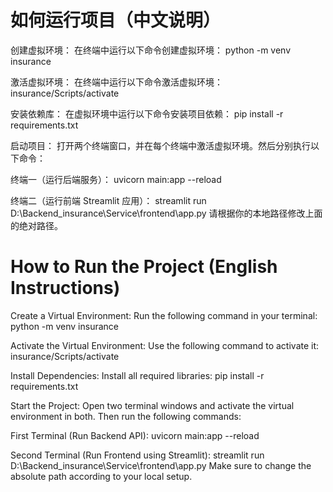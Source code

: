 # 如何运行项目（中文说明）
创建虚拟环境：
在终端中运行以下命令创建虚拟环境：
python -m venv insurance

激活虚拟环境：
在终端中运行以下命令激活虚拟环境：
insurance/Scripts/activate

安装依赖库：
在虚拟环境中运行以下命令安装项目依赖：
pip install -r requirements.txt

启动项目：
打开两个终端窗口，并在每个终端中激活虚拟环境。然后分别执行以下命令：

终端一（运行后端服务）：
uvicorn main:app --reload

终端二（运行前端 Streamlit 应用）：
streamlit run D:\Backend_insurance\Service\frontend\app.py
请根据你的本地路径修改上面的绝对路径。

# How to Run the Project (English Instructions)
Create a Virtual Environment:
Run the following command in your terminal:
python -m venv insurance

Activate the Virtual Environment:
Use the following command to activate it:
insurance/Scripts/activate

Install Dependencies:
Install all required libraries:
pip install -r requirements.txt

Start the Project:
Open two terminal windows and activate the virtual environment in both. Then run the following commands:

First Terminal (Run Backend API):
uvicorn main:app --reload

Second Terminal (Run Frontend using Streamlit):
streamlit run D:\Backend_insurance\Service\frontend\app.py
Make sure to change the absolute path according to your local setup.

